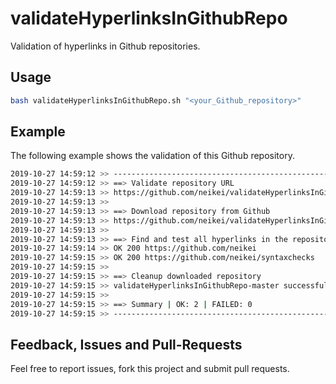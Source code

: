 # validateHyperlinksInGithubRepo

Validation of hyperlinks in Github repositories.

## Usage

```bash
bash validateHyperlinksInGithubRepo.sh "<your_Github_repository>"
```

## Example

The following example shows the validation of this Github repository.

```bash
2019-10-27 14:59:12 >> --------------------------------------------------------------------------------
2019-10-27 14:59:12 >> ==> Validate repository URL
2019-10-27 14:59:13 >> https://github.com/neikei/validateHyperlinksInGithubRepo successfully validated
2019-10-27 14:59:13 >>
2019-10-27 14:59:13 >> ==> Download repository from Github
2019-10-27 14:59:13 >> https://github.com/neikei/validateHyperlinksInGithubRepo successfully downloaded
2019-10-27 14:59:13 >>
2019-10-27 14:59:13 >> ==> Find and test all hyperlinks in the repository
2019-10-27 14:59:14 >> OK 200 https://github.com/neikei
2019-10-27 14:59:15 >> OK 200 https://github.com/neikei/syntaxchecks
2019-10-27 14:59:15 >>
2019-10-27 14:59:15 >> ==> Cleanup downloaded repository
2019-10-27 14:59:15 >> validateHyperlinksInGithubRepo-master successfully cleaned up
2019-10-27 14:59:15 >>
2019-10-27 14:59:15 >> ==> Summary | OK: 2 | FAILED: 0
2019-10-27 14:59:15 >> --------------------------------------------------------------------------------
```

## Feedback, Issues and Pull-Requests

Feel free to report issues, fork this project and submit pull requests.

